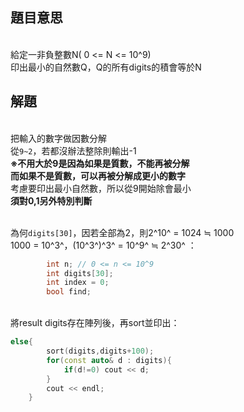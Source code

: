 ## 題目意思<br>
<br>給定一非負整數N( 0 <= N <= 10^9)
<br>印出最小的自然數Q，Q的所有digits的積會等於N
<br>
## 解題<br>
<br>把輸入的數字做因數分解
<br>從`9~2`，若都沒辦法整除則輸出-1
<br>**※不用大於9是因為如果是質數，不能再被分解**
<br>**而如果不是質數，可以再被分解成更小的數字**
<br>考慮要印出最小自然數，所以從9開始除會最小
<br>**須對0,1另外特別判斷**
<br>

<br>為何`digits[30]`，因若全部為2，則2^10^ = 1024 ≒ 1000
<br>1000 = 10^3^，(10^3^)^3^ = 10^9^ ≒ 2^30^ ：
```cpp
		int n; // 0 <= n <= 10^9
		int digits[30];
		int index = 0;
		bool find;
```
<br>將result digits存在陣列後，再sort並印出：
```cpp
else{
		sort(digits,digits+100);
		for(const auto& d : digits){
			if(d!=0) cout << d;
		}
		cout << endl;
	}
```